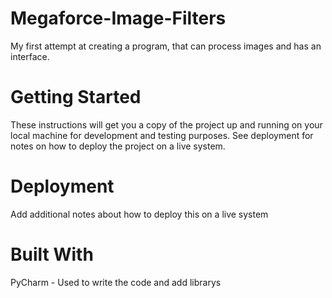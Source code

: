 # Megaforce-Image-Filters
My first attempt at creating a program, that can process images and has an interface.

# Getting Started
These instructions will get you a copy of the project up and running on your local machine for development and testing purposes. See deployment for notes on how to deploy the project on a live system.

# Deployment
Add additional notes about how to deploy this on a live system

# Built With
PyCharm - Used to write the code and add librarys
